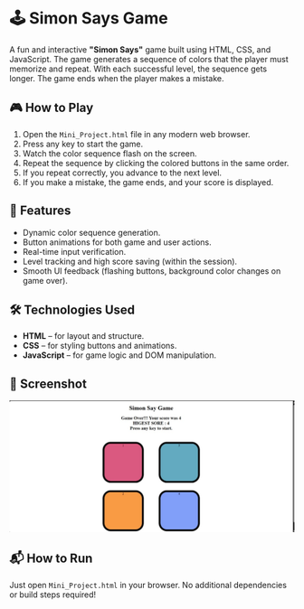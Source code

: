 
# 🕹️ Simon Says Game

A fun and interactive **"Simon Says"** game built using HTML, CSS, and JavaScript. The game generates a sequence of colors that the player must memorize and repeat. With each successful level, the sequence gets longer. The game ends when the player makes a mistake.


## 🎮 How to Play

1. Open the `Mini_Project.html` file in any modern web browser.
2. Press any key to start the game.
3. Watch the color sequence flash on the screen.
4. Repeat the sequence by clicking the colored buttons in the same order.
5. If you repeat correctly, you advance to the next level.
6. If you make a mistake, the game ends, and your score is displayed.

## 🧠 Features

- Dynamic color sequence generation.
- Button animations for both game and user actions.
- Real-time input verification.
- Level tracking and high score saving (within the session).
- Smooth UI feedback (flashing buttons, background color changes on game over).

## 🛠️ Technologies Used

- **HTML** – for layout and structure.
- **CSS** – for styling buttons and animations.
- **JavaScript** – for game logic and DOM manipulation.

## 📸 Screenshot

![Simon Game Screenshot](./image.png)

## 📬 How to Run

Just open `Mini_Project.html` in your browser. No additional dependencies or build steps required!
